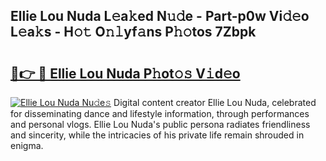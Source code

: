 ## Ellie Lou Nuda L𝚎a𝚔ed N𝚞𝚍e - Part-p0w Vi𝚍𝚎o L𝚎a𝚔s - H𝚘𝚝 O𝚗𝚕yf𝚊ns P𝚑𝚘tos 7Zbpk

# <h2><a href="http://kf9c39.oniu.top/?m=Ellie+Lou+Nuda">🔗👉 🔴 Ellie Lou Nuda P𝚑ot𝚘𝚜 V𝚒d𝚎o</a></h2>

[![Ellie Lou Nuda Nu𝚍e𝚜](https://i.imgur.com/0qMVB7G.gif)](http://kf9c39.oniu.top/?m=Ellie+Lou+Nuda)
Digital content creator Ellie Lou Nuda, celebrated for disseminating dance and lifestyle information, through performances and personal vlogs. Ellie Lou Nuda's public persona radiates friendliness and sincerity, while the intricacies of his private life remain shrouded in enigma.  
